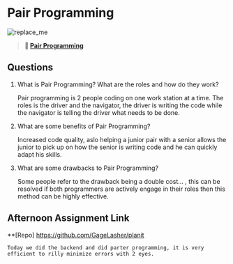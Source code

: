 # Pair Programming

![replace_me](https://codeworks.blob.core.windows.net/public/assets/img/illustrations/placeholder.svg)

> **📖 [Pair Programming](https://codeworksacademy.com/fs-student-guide/resources/wk7/01-Pair-Programming)**

## Questions

1. What is Pair Programming? What are the roles and how do they work?

    Pair programming is 2 people coding on one work station at a time. The roles is the driver and the navigator, the driver is writing the code while the navigator is telling the driver what needs to be done.

2. What are some benefits of Pair Programming?

    Increased code quality, aslo helping a junior pair with a senior allows the junior to pick up on how the senior is writing code and he can quickly adapt his skills.

3. What are some drawbacks to Pair Programming?

    Some people refer to the drawback being a double cost... , this can be resolved if both programmers are actively engage in their roles then this method can be highly effective.

## Afternoon Assignment Link

**[Repo] https://github.com/GageLasher/planit

    Today we did the backend and did parter programming, it is very efficient to rilly minimize errors with 2 eyes.
